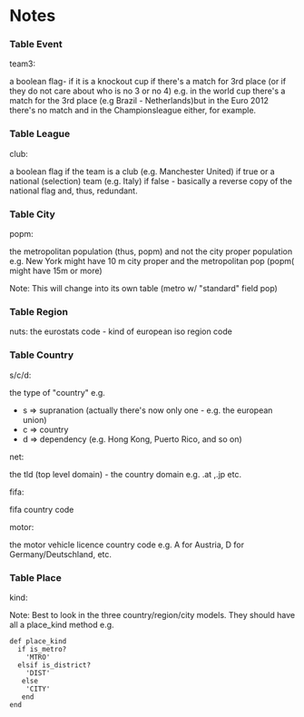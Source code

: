 # Notes


### Table Event

team3:  

a boolean flag- if it is a knockout cup  if there's a match for 3rd place  (or if they do not care 
about who is no 3 or no 4) e.g. in the world cup there's a match for the 
3rd place (e.g Brazil - Netherlands)but in the Euro 2012 there's no 
match and in the Championsleague either, for example. 


### Table League

club:

a boolean flag if the team is a club (e.g. Manchester United) 
if true or a national (selection) team (e.g.  Italy) if false  -
basically a reverse copy of the national flag and, thus, redundant. 

### Table City

popm: 

the metropolitan population (thus, popm) and not the city proper population
e.g.  New York might have 10 m city proper and the metropolitan pop (popm( might have 15m or more) 

Note: This will change into its own table (metro w/ "standard" field pop)

### Table Region

nuts:  the eurostats code - kind of european iso region code 


### Table Country

s/c/d:

the type of "country"  e.g.  

- s => supranation  (actually there's now only one - e.g. the european union)
- c => country   
- d => dependency (e.g. Hong Kong, Puerto Rico, and so on) 


net:

the tld (top level domain) - the country domain e.g. .at ,.jp etc. 

fifa:

fifa country code 

motor:

the motor vehicle licence country code e.g.  A for Austria, D for Germany/Deutschland, etc.


### Table Place

kind:

Note:  Best to look in the three country/region/city models. They should have all a place_kind method e.g. 

~~~
def place_kind 
  if is_metro? 
    'MTRO' 
  elsif is_district? 
    'DIST' 
   else 
    'CITY' 
   end 
end 
~~~


